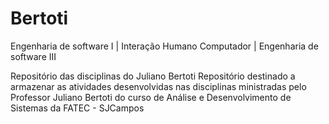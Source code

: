 # Bertoti
Engenharia de software I | Interação Humano Computador | Engenharia de software III

Repositório das disciplinas do Juliano Bertoti Repositório destinado a armazenar as atividades desenvolvidas nas disciplinas ministradas pelo Professor Juliano Bertoti do curso de Análise e Desenvolvimento de Sistemas da FATEC - SJCampos
